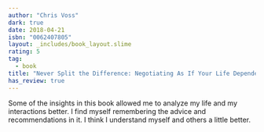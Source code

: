```yaml
---
author: "Chris Voss"
dark: true
date: 2018-04-21
isbn: "0062407805"
layout: _includes/book_layout.slime
rating: 5
tag:
  - book
title: "Never Split the Difference: Negotiating As If Your Life Depended On It"
has_review: true
---
```


Some of the insights in this book allowed me to analyze my life and my interactions better. I find myself remembering the advice and recommendations in it. I think I understand myself and others a little better.
